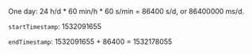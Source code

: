 One day: 24 h/d * 60 min/h * 60 s/min = 86400 s/d, or 86400000 ms/d.

`startTimestamp`: 1532091655

`endTimestamp`: 1532091655 + 86400 = 1532178055